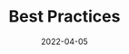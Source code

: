 ---
linktitle: ''
summary: ''
weight: 100
title: Best Practices
date: '2022-04-05'
draft: false
type: book
authors:
- admin
tags: 
- Docker
- best-practice
categories: ''
toc: true
profile: false
reading_time: true
share: true
featured: true
comments: true
disable_comment: false
commentable: true
editable: false
header:
  caption: ''
  image: ''
---